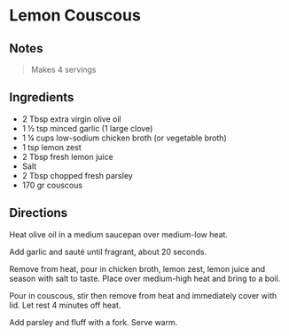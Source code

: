 # Lemon Couscous

## Notes

> Makes 4 servings

## Ingredients

- 2 Tbsp extra virgin olive oil
- 1 &#189; tsp minced garlic (1 large clove)
- 1 &#188; cups low-sodium chicken broth (or vegetable broth)
- 1 tsp lemon zest
- 2 Tbsp fresh lemon juice
- Salt
- 2 Tbsp chopped fresh parsley
- 170 gr couscous

## Directions

Heat olive oil in a medium saucepan over medium-low heat.

Add garlic and sauté until fragrant, about 20 seconds.

Remove from heat, pour in chicken broth, lemon zest, lemon juice and season with salt to taste. Place over medium-high heat and bring to a boil.

Pour in couscous, stir then remove from heat and immediately cover with lid. Let rest 4 minutes off heat.

Add parsley and fluff with a fork. Serve warm.
